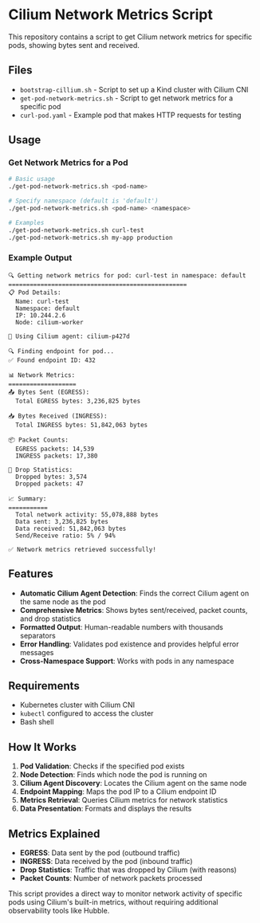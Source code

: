 # Cilium Network Metrics Script

This repository contains a script to get Cilium network metrics for specific pods, showing bytes sent and received.

## Files

- `bootstrap-cillium.sh` - Script to set up a Kind cluster with Cilium CNI
- `get-pod-network-metrics.sh` - Script to get network metrics for a specific pod
- `curl-pod.yaml` - Example pod that makes HTTP requests for testing

## Usage

### Get Network Metrics for a Pod

```bash
# Basic usage
./get-pod-network-metrics.sh <pod-name>

# Specify namespace (default is 'default')
./get-pod-network-metrics.sh <pod-name> <namespace>

# Examples
./get-pod-network-metrics.sh curl-test
./get-pod-network-metrics.sh my-app production
```

### Example Output

```
🔍 Getting network metrics for pod: curl-test in namespace: default
==================================================
📋 Pod Details:
  Name: curl-test
  Namespace: default
  IP: 10.244.2.6
  Node: cilium-worker

🔧 Using Cilium agent: cilium-p427d

🔍 Finding endpoint for pod...
✅ Found endpoint ID: 432

📊 Network Metrics:
===================
📤 Bytes Sent (EGRESS):
  Total EGRESS bytes: 3,236,825 bytes

📥 Bytes Received (INGRESS):
  Total INGRESS bytes: 51,842,063 bytes

📦 Packet Counts:
  EGRESS packets: 14,539
  INGRESS packets: 17,380

🚫 Drop Statistics:
  Dropped bytes: 3,574
  Dropped packets: 47

📈 Summary:
===========
  Total network activity: 55,078,888 bytes
  Data sent: 3,236,825 bytes
  Data received: 51,842,063 bytes
  Send/Receive ratio: 5% / 94%

✅ Network metrics retrieved successfully!
```

## Features

- **Automatic Cilium Agent Detection**: Finds the correct Cilium agent on the same node as the pod
- **Comprehensive Metrics**: Shows bytes sent/received, packet counts, and drop statistics
- **Formatted Output**: Human-readable numbers with thousands separators
- **Error Handling**: Validates pod existence and provides helpful error messages
- **Cross-Namespace Support**: Works with pods in any namespace

## Requirements

- Kubernetes cluster with Cilium CNI
- `kubectl` configured to access the cluster
- Bash shell

## How It Works

1. **Pod Validation**: Checks if the specified pod exists
2. **Node Detection**: Finds which node the pod is running on
3. **Cilium Agent Discovery**: Locates the Cilium agent on the same node
4. **Endpoint Mapping**: Maps the pod IP to a Cilium endpoint ID
5. **Metrics Retrieval**: Queries Cilium metrics for network statistics
6. **Data Presentation**: Formats and displays the results

## Metrics Explained

- **EGRESS**: Data sent by the pod (outbound traffic)
- **INGRESS**: Data received by the pod (inbound traffic)
- **Drop Statistics**: Traffic that was dropped by Cilium (with reasons)
- **Packet Counts**: Number of network packets processed

This script provides a direct way to monitor network activity of specific pods using Cilium's built-in metrics, without requiring additional observability tools like Hubble.
